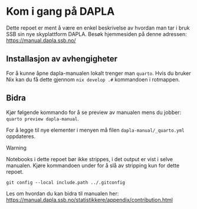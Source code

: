 # Kom i gang på DAPLA

Dette repoet er ment å være en enkel beskrivelse av hvordan man tar i bruk SSB sin nye skyplattform DAPLA. Besøk hjemmesiden på denne adressen: https://manual.dapla.ssb.no/

## Installasjon av avhengigheter

For å kunne åpne dapla-manualen lokalt trenger man `quarto`. Hvis du bruker Nix kan du få dette gjennom `nix develop .#` kommandoen i rotmappen.

## Bidra

Kjør følgende kommando for å se preview av manualen mens du jobber: `quarto preview dapla-manual`.

For å legge til nye elementer i menyen må filen `dapla-manual/_quarto.yml` oppdateres.

> [!WARNING]
> Notebooks i dette repoet bør ikke strippes, i det output er vist i selve manualen. Kjøre kommandoen under for å slå av stripping kun for dette repoet.

```shell
git config --local include.path ../.gitconfig
```

Les om hvordan du kan bidra til manualen her: https://manual.dapla.ssb.no/statistikkere/appendix/contribution.html
